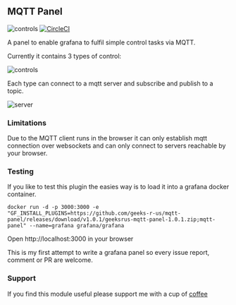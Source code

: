 ## MQTT Panel

![controls](https://github.com/geeks-r-us/mqtt-panel/raw/master/src/img/logo.svg?sanitize=true "controls")
[![CircleCI](https://circleci.com/gh/geeks-r-us/mqtt-panel.svg?style=svg)](https://circleci.com/gh/geeks-r-us/mqtt-panel)

A panel to enable grafana to fulfil simple control tasks via MQTT. 

Currently it contains 3 types of control:

![controls](https://github.com/geeks-r-us/mqtt-panel/raw/master/src/img/controls.png "controls")

Each type can connect to a mqtt server and subscribe and publish to a topic. 

![server](https://github.com/geeks-r-us/mqtt-panel/raw/master/src/img/server.png "server")

### Limitations

Due to the MQTT client runs in the browser it can only establish mqtt connection over websockets and can only connect
to servers reachable by your browser. 

### Testing

If you like to test this plugin the easies way is to load it into a grafana docker container. 

```
docker run -d -p 3000:3000 -e "GF_INSTALL_PLUGINS=https://github.com/geeks-r-us/mqtt-panel/releases/download/v1.0.1/geeksrus-mqtt-panel-1.0.1.zip;mqtt-panel" --name=grafana grafana/grafana
```
Open http://localhost:3000 in your browser

This is my first attempt to write a grafana panel so every issue report, comment or PR are welcome.

### Support

If you find this module useful please support me with a cup of [coffee](https://ko-fi.com/geeks_r_us)
